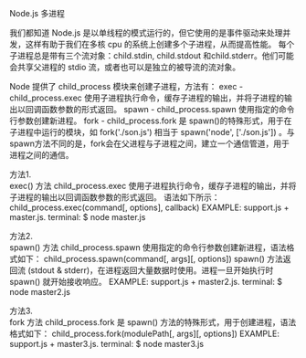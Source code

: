 Node.js 多进程

我们都知道 Node.js 是以单线程的模式运行的，但它使用的是事件驱动来处理并发，这样有助于我们在多核 cpu 的系统上创建多个子进程，从而提高性能。
每个子进程总是带有三个流对象：child.stdin, child.stdout 和child.stderr。他们可能会共享父进程的 stdio 流，或者也可以是独立的被导流的流对象。

Node 提供了 child_process 模块来创建子进程，方法有：
    exec - child_process.exec 使用子进程执行命令，缓存子进程的输出，并将子进程的输出以回调函数参数的形式返回。
    spawn - child_process.spawn 使用指定的命令行参数创建新进程。
    fork - child_process.fork 是 spawn()的特殊形式，用于在子进程中运行的模块，如 fork('./son.js') 相当于 spawn('node', ['./son.js']) 。与spawn方法不同的是，fork会在父进程与子进程之间，建立一个通信管道，用于进程之间的通信。

方法1.  
exec() 方法
child_process.exec 使用子进程执行命令，缓存子进程的输出，并将子进程的输出以回调函数参数的形式返回。
语法如下所示：
child_process.exec(command[, options], callback)
EXAMPLE: support.js + master.js.    terminal: $ node master.js


方法2.  
spawn() 方法
child_process.spawn 使用指定的命令行参数创建新进程，语法格式如下：
child_process.spawn(command[, args][, options])
spawn() 方法返回流 (stdout & stderr)，在进程返回大量数据时使用。进程一旦开始执行时 spawn() 就开始接收响应。
EXAMPLE: support.js + master2.js.    terminal: $ node master2.js

方法3.  
fork 方法
child_process.fork 是 spawn() 方法的特殊形式，用于创建进程，语法格式如下：
child_process.fork(modulePath[, args][, options])
EXAMPLE: support.js + master3.js.    terminal: $ node master3.js